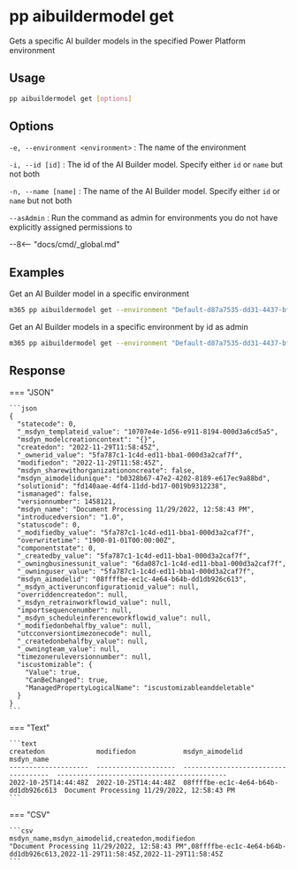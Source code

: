 # pp aibuildermodel get

Gets a specific AI builder models in the specified Power Platform environment

## Usage

```sh
pp aibuildermodel get [options]
```

## Options

`-e, --environment <environment>`
: The name of the environment

`-i, --id [id]`
: The id of the AI Builder model. Specify either `id` or `name` but not both

`-n, --name [name]`
: The name of the AI Builder model. Specify either `id` or `name` but not both

`--asAdmin`
: Run the command as admin for environments you do not have explicitly assigned permissions to

--8<-- "docs/cmd/_global.md"

## Examples

Get an AI Builder model in a specific environment

```sh
m365 pp aibuildermodel get --environment "Default-d87a7535-dd31-4437-bfe1-95340acd55c5" --name "Document Processing 11/29/2022, 12:58:43 PM"
```

Get an AI Builder models in a specific environment by id as admin

```sh
m365 pp aibuildermodel get --environment "Default-d87a7535-dd31-4437-bfe1-95340acd55c5" --id "08ffffbe-ec1c-4e64-b64b-dd1db926c613" --asAdmin
```

## Response

=== "JSON"

    ```json
    {
      "statecode": 0,
      "_msdyn_templateid_value": "10707e4e-1d56-e911-8194-000d3a6cd5a5",
      "msdyn_modelcreationcontext": "{}",
      "createdon": "2022-11-29T11:58:45Z",
      "_ownerid_value": "5fa787c1-1c4d-ed11-bba1-000d3a2caf7f",
      "modifiedon": "2022-11-29T11:58:45Z",
      "msdyn_sharewithorganizationoncreate": false,
      "msdyn_aimodelidunique": "b0328b67-47e2-4202-8189-e617ec9a88bd",
      "solutionid": "fd140aae-4df4-11dd-bd17-0019b9312238",
      "ismanaged": false,
      "versionnumber": 1458121,
      "msdyn_name": "Document Processing 11/29/2022, 12:58:43 PM",
      "introducedversion": "1.0",
      "statuscode": 0,
      "_modifiedby_value": "5fa787c1-1c4d-ed11-bba1-000d3a2caf7f",
      "overwritetime": "1900-01-01T00:00:00Z",
      "componentstate": 0,
      "_createdby_value": "5fa787c1-1c4d-ed11-bba1-000d3a2caf7f",
      "_owningbusinessunit_value": "6da087c1-1c4d-ed11-bba1-000d3a2caf7f",
      "_owninguser_value": "5fa787c1-1c4d-ed11-bba1-000d3a2caf7f",
      "msdyn_aimodelid": "08ffffbe-ec1c-4e64-b64b-dd1db926c613",
      "_msdyn_activerunconfigurationid_value": null,
      "overriddencreatedon": null,
      "_msdyn_retrainworkflowid_value": null,
      "importsequencenumber": null,
      "_msdyn_scheduleinferenceworkflowid_value": null,
      "_modifiedonbehalfby_value": null,
      "utcconversiontimezonecode": null,
      "_createdonbehalfby_value": null,
      "_owningteam_value": null,
      "timezoneruleversionnumber": null,
      "iscustomizable": {
        "Value": true,
        "CanBeChanged": true,
        "ManagedPropertyLogicalName": "iscustomizableanddeletable"
      }
    }
    ```

=== "Text"

    ```text
    createdon             modifiedon            msdyn_aimodelid                       msdyn_name
    --------------------  --------------------  ------------------------------------  -------------------------------------------
    2022-10-25T14:44:48Z  2022-10-25T14:44:48Z  08ffffbe-ec1c-4e64-b64b-dd1db926c613  Document Processing 11/29/2022, 12:58:43 PM
    ```

=== "CSV"

    ```csv
    msdyn_name,msdyn_aimodelid,createdon,modifiedon
    "Document Processing 11/29/2022, 12:58:43 PM",08ffffbe-ec1c-4e64-b64b-dd1db926c613,2022-11-29T11:58:45Z,2022-11-29T11:58:45Z
    ```
